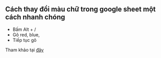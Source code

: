 ## Cách thay đổi màu chữ trong google sheet một cách nhanh chóng

- Bấm Alt + /
- Gõ red, blue,
- Tiếp tục gõ

Tham khảo tại [đây](https://webapps.stackexchange.com/questions/112528/is-there-a-shortcut-key-for-changing-google-sheets-text-color-to-the-last-color)
